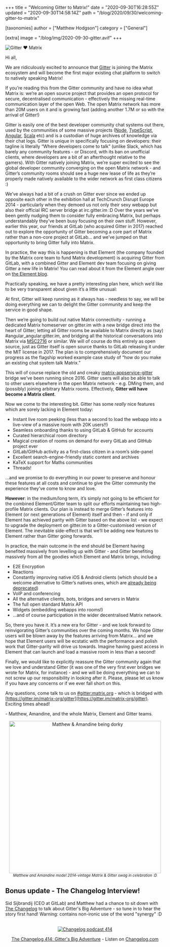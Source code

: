 +++
title = "Welcoming Gitter to Matrix!"
date = "2020-09-30T16:28:55Z"
updated = "2020-09-30T14:58:14Z"
path = "/blog/2020/09/30/welcoming-gitter-to-matrix"

[taxonomies]
author = ["Matthew Hodgson"]
category = ["General"]

[extra]
image = "/blog/img/2020-09-30-gitter.avif"
+++

![Gitter ♥️ Matrix](/blog/img/2020-09-30-gitter.avif)

Hi all,

We are ridiculously excited to announce that [Gitter](https://gitter.im) is joining the Matrix ecosystem and will become the first major existing chat platform to switch to natively speaking Matrix!

If you’re reading this from the Gitter community and have no idea what Matrix is: we’re an open source project that provides an open protocol for secure, decentralised communication - effectively the missing real-time communication layer of the open Web.  The open Matrix network has more than 20M users on it and is growing fast (adding another 1.7M or so with the arrival of Gitter!)

Gitter is easily one of the best developer community chat systems out there, used by the communities of some massive projects ([Node](https://gitter.im/nodejs/home), [TypeScript](https://gitter.im/Microsoft/TypeScript), [Angular](https://gitter.im/angular/home), [Scala](https://gitter.im/scala/home) etc) and is a custodian of huge archives of knowledge via their chat logs. Gitter is unique in specifically focusing on developers: their tagline is literally “Where developers come to talk” (unlike Slack, which has barely any community features - or Discord, with its ban on unofficial clients, where developers are a bit of an afterthought relative to the gamers). With Gitter natively joining Matrix, we’re super excited to see the global developer community converging on the open Matrix network - and Gitter’s community rooms should see a huge new lease of life as they’re properly made natively available to the wider network as first class citizens :)

We’ve always had a bit of a crush on Gitter ever since we ended up opposite each other in the exhibition hall at TechCrunch Disrupt Europe 2014 - particularly when they demoed us not only their sexy webapp but also their official IRC server bridge at irc.gitter.im :D  Over the years we’ve been gently nudging them to consider fully embracing Matrix, but perhaps understandably they’ve been busy focusing on their own stuff. However, earlier this year, our friends at GitLab (who acquired Gitter in 2017) reached out to explore the opportunity of Gitter becoming a core part of Matrix rather than a non-core project at GitLab… and we’ve jumped on that opportunity to bring Gitter fully into Matrix.

In practice, the way this is happening is that Element (the company founded by the Matrix core team to fund Matrix development) is acquiring Gitter from GitLab, with a combined Gitter and Element dev team focusing on giving Gitter a new life in Matrix!  You can read about it from the Element angle over on [the Element blog](https://element.io/blog/gitter-is-joining-element/).

Practically speaking, we have a pretty interesting plan here, which we’d like to be very transparent about given it’s a little unusual:

At first, Gitter will keep running as it always has - needless to say, we will be doing everything we can to delight the Gitter community and keep the service in good shape.

Then we’re going to build out native Matrix connectivity - running a dedicated Matrix homeserver on gitter.im with a new bridge direct into the heart of Gitter; letting all Gitter rooms be available to Matrix directly as (say) #angular_angular:gitter.im, and bridging all the historical conversations into Matrix via [MSC2716](https://github.com/matrix-org/matrix-doc/blob/matthew/msc2716/proposals/2716-importing-history-into-existing-rooms.md) or similar. We will of course do this entirely as open source, just as Gitter itself is open source thanks to GitLab releasing it under the MIT license in 2017. The plan is to comprehensively document our progress as the flagship worked example case study of “how do you make an existing chat system talk Matrix.”

This will of course replace the old and creaky [matrix-appservice-gitter](https://github.com/matrix-org/matrix-appservice-gitter) bridge we’ve been running since 2016. Gitter users will also be able to talk to other users elsewhere in the open Matrix network - e.g. DMing them, and (possibly) joining arbitrary Matrix rooms. Effectively, **Gitter will have become a Matrix client**.

Now we come to the interesting bit. Gitter has some *really* nice features which are sorely lacking in Element today:

*   Instant live room peeking (less than a second to load the webapp into a live-view of a massive room with 20K users!!)
*   Seamless onboarding thanks to using GitLab & GitHub for accounts
*   Curated hierarchical room directory
*   Magical creation of rooms on demand for every GitLab and GitHub project ever
*   GitLab/GitHub activity as a first-class citizen in a room’s side-panel
*   Excellent search-engine-friendly static content and archives
*   KaTeX support for Maths communities
*   Threads!

...and we promise to do everything in our power to preserve and honour these features at all costs and continue to give the Gitter community the experience they’ve come to know and love.

**However**: in the medium/long term, it’s simply not going to be efficient for the combined Element/Gitter team to split our efforts maintaining two high-profile Matrix clients. Our plan is instead to merge Gitter’s features into Element (or next generations of Element) itself and then - if and only if Element has achieved parity with Gitter based on the above list - we expect to upgrade the deployment on gitter.im to a Gitter-customised version of Element. The inevitable side-effect is that we’ll be adding new features to Element rather than Gitter going forwards.

In practice, the main outcome in the end should be Element having benefited massively from levelling up with Gitter - and Gitter benefiting massively from all the goodies which Element and Matrix brings, including:

*   E2E Encryption
*   Reactions
*   Constantly improving native iOS & Android clients (which should be a welcome alternative to Gitter’s natives ones, which are [already being deprecated](https://gitlab.com/gitlab-org/gitter/webapp/-/issues/2281))
*   VoIP and conferencing
*   All the alternative clients, bots, bridges and servers in Matrix
*   The full open standard Matrix API
*   Widgets (embedding webapps into rooms!)
*   ...and of course participation in the wider decentralised Matrix network.

So, there you have it. It’s a new era for Gitter - and we look forward to reinvigorating Gitter’s communities over the coming months. We hope Gitter users will be blown away by the features arriving from Matrix… and we hope that Element users will be ecstatic with the performance and polish work that Gitter-parity will drive us towards. Imagine having guest access in Element that can launch and load a massive room in less than a second!

Finally, we would like to explicitly reassure the Gitter community again that we love and understand Gitter (it was one of the very first ever bridges we wrote for Matrix, for instance) - and we will be doing everything we can to not screw up our responsibility in looking after it. Please, please let us know if you have any concerns or if we ever fall short on this.

Any questions, come talk to us on [#gitter:matrix.org](https://matrix.to/#/#gitter:matrix.org) - which is bridged with [https://gitter.im/matrix-org/gitter](https://gitter.im/matrix-org/gitter).  Exciting times ahead!

\- Matthew, Amandine, and the whole Matrix, Element and Gitter teams.

<div style="text-align: center">
    <img src="/blog/img/2020-09-30-gitter-photo.avif" width="480" alt="Matthew & Amandine being dorky"/>
    <br/>
    <i><small>Matthew and Amandine model 2014-vintage Matrix & Gitter swag in celebration :D</small></i>
</div>

## Bonus update - The Changelog Interview!

Sid Sijbrandij (CEO at GitLab) and Matthew had a chance to sit down with [The Changelog](https://changelog.com) to talk about Gitter's Big Adventure - so tune in to hear the story first hand!  Warning: contains non-ironic use of the word "synergy" :D

<br/>
<div style="text-align: center">

<a rel="noopener" href="https://cdn.changelog.com/uploads/podcast/414/the-changelog-414.mp3">
    <img src="https://matrix.org/blog/img/2020-09-30-gitter-changelog.avif" alt="Changelog podcast 414"/>
</a>

<a href="https://changelog.com/podcast/414">The Changelog 414: Gitter's Big Adventure</a> - Listen on <a href="https://changelog.com/">Changelog.com</a>

</div>
